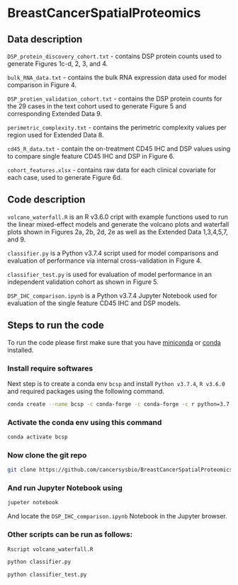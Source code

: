 # BreastCancerSpatialProteomics

## Data description 

`DSP_protein_discovery_cohort.txt` - contains DSP protein counts used to generate Figures 1c-d, 2, 3, and 4.

`bulk_RNA_data.txt` - contains the bulk RNA expression data used for model comparison in Figure 4.

`DSP_protien_validation_cohort.txt` - contains the DSP protein counts for the 29 cases  in the text cohort used to generate Figure 5 and corresponding Extended Data 9.

`perimetric_complexity.txt` - contains the perimetric complexity values per region used for Extended Data 8. 

`cd45_R_data.txt` - contain the on-treatment CD45 IHC and DSP values using to compare single feature CD45 IHC and DSP in Figure 6.  

`cohort_features.xlsx` - contains raw data for each clinical covariate for each case, used to generate Figure 6d.

## Code description

`volcano_waterfall.R` is an R v3.6.0 cript with example functions used to run the linear mixed-effect models and generate the volcano plots and waterfall plots shown in Figures 2a, 2b, 2d, 2e as well as the Extended Data 1,3,4,5,7, and 9.

`classifier.py` is a Python v3.7.4 script used for model comparisons and evaluation of performance via internal cross-validation in Figure 4.

`classifier_test.py` is used for evaluation of model performance in an independent validation cohort as shown in Figure 5. 

`DSP_IHC_comparison.ipynb` is a Python v3.7.4 Jupyter Notebook used for evaluation of the single feature CD45 IHC and DSP models.



## Steps to run the code

To run the code please first make sure that you have [miniconda](https://docs.conda.io/en/latest/miniconda.html) or [conda](https://docs.conda.io/) installed.


### Install require softwares

Next step is to create a conda env `bcsp` and install `Python v3.7.4`, `R v3.6.0` and required packages using the following command.

``` bash
conda create --name bcsp -c conda-forge -c conda-forge -c r python=3.7.4 jupyter pandas=0.25.1 numpy=1.17.2 scipy=1.3.1 scikit-learn=0.21.3 pystan=2.19.1.1 seaborn=0.9.0 statsmodels=0.10.1 arviz=0.10.0 matplotlib=3.1.2 blackcellmagic r-base=3.6.0 r-vioplot=0.3.2 r-zoo=1.8-6 r-sm=2.2-5.6 r-ggrepel=0.8.1 r-ggplot2=3.3.0 r-reshape=0.8.8 r-tidyr=1.0.3 r-lmerTest=3.1-0 r-lme4=1.1-21 r-matrix=1.2-17 r-dplyr=0.8.5 r-ggeffects
```

### Activate the conda env using this command

``` bash
conda activate bcsp
```

### Now clone the git repo

``` bash
git clone https://github.com/cancersysbio/BreastCancerSpatialProteomics.git BCSP && cd BCSP
```

### And run Jupyter Notebook using
``` bash
jupeter notebook
```
And locate the `DSP_IHC_comparison.ipynb` Notebook in the Jupyter browser.

### Other scripts can be run as follows:

``` bash
Rscript volcano_waterfall.R
```
``` bash
python classifier.py
```
``` bash
python classifier_test.py
```


